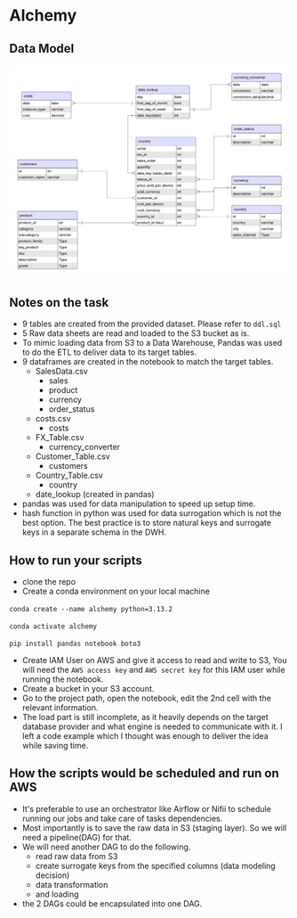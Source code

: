 # Alchemy

## Data Model
![Data Model](model.png)

## Notes on the task
- 9 tables are created from the provided dataset. Please refer to `ddl.sql`
- 5 Raw data sheets are read and loaded to the S3 bucket as is.
- To mimic loading data from S3 to a Data Warehouse, Pandas was used to do the ETL to deliver data to its target tables.
- 9 dataframes are created in the notebook to match the target tables.
  - SalesData.csv
    - sales
    - product
    - currency
    - order_status
  - costs.csv
    - costs
  - FX_Table.csv
    - currency_converter
  - Customer_Table.csv
    - customers
  - Country_Table.csv
    - country
  - date_lookup (created in pandas)
- pandas was used for data manipulation to speed up setup time.
- hash function in python was used for data surrogation which is not the best option. The best practice is to store natural keys and surrogate keys in a separate schema in the DWH.

## How to run your scripts
- clone the repo
- Create a conda environment on your local machine

`conda create --name alchemy python=3.13.2`

`conda activate alchemy`

`pip install pandas notebook boto3`

- Create IAM User on AWS and give it access to read and write to S3, You will need the `AWS access key` and `AWS secret key` for this IAM user while running the notebook.
- Create a bucket in your S3 account.
- Go to the project path, open the notebook, edit the 2nd cell with the relevant information.
- The load part is still incomplete, as it heavily depends on the target database provider and what engine is needed to communicate with it. I left a code example which I thought was enough to deliver the idea while saving time.

## How the scripts would be scheduled and run on AWS
- It's preferable to use an orchestrator like Airflow or Nifii to schedule running our jobs and take care of tasks dependencies.
- Most importantly is to save the raw data in S3 (staging layer). So we will need a pipeline(DAG) for that.
- We will need another DAG to do the following. 
  - read raw data from S3
  - create surrogate keys from the specified columns (data modeling decision)
  - data transformation
  - and loading
- the 2 DAGs could be encapsulated into one DAG. 
